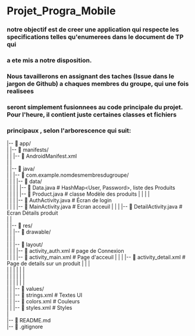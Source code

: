 # Projet_Progra_Mobile
### notre objectif est de creer une application qui respecte les specifications telles qu'enumerees dans le document de TP qui 
### a ete mis a notre disposition.

### Nous tavaillerons en assignant des taches (Issue dans le jargon de Github) a chaques membres du groupe,  qui une fois realisees
### seront simplement fusionnees au code principale du projet. Pour l'heure, il contient juste certaines classes et fichiers 
### principaux , selon l'arborescence qui suit:

|-- 📁 app/  
|   |-- 📁 manifests/  
|   |   |-- 📄 AndroidManifest.xml  
|   |  
|   |-- 📁 java/  
|   |   |-- 📁 com.example.nomdesmembresdugroupe/  
|   |   |   |-- 📁 data/  
|   |   |   |   |-- 📄 Data.java                   # HashMap<User, Password>, liste des Produits  
|   |   |   |   |-- 📄 Product.java                # classe Modèle des produits
|   |   |   |  
|   |   |   |-- 📄 AuthActivity.java               # Écran de login  
|   |   |   |-- 📄 MainActivity.java               # Ecran acceuil 
|   |   |   |-- 📄 DetailActivity.java             # Ecran Détails produit  
|   |  
|   |-- 📁 res/  
|   |   |-- 📁 drawable/                          
|   |   |  
|   |   |-- 📁 layout/  
|   |   |   |-- 📄 activity_auth.xml               # page de  Connexion  
|   |   |   |-- 📄 activity_main.xml               # Page d'acceuil
|   |   |   |-- 📄 activity_detail.xml             # Page de details sur un produit
|   |   |  
|   |   | 
|   |   |  
|   |   |
|   |   |   
|   |   | 
|   |   |  
|   |   |-- 📁 values/  
|   |       |-- 📄 strings.xml                    # Textes UI  
|   |       |-- 📄 colors.xml                     # Couleurs  
|   |       |-- 📄 styles.xml                     # Styles  
|  
|-- 📄 README.md  
|-- 📄 .gitignore  
